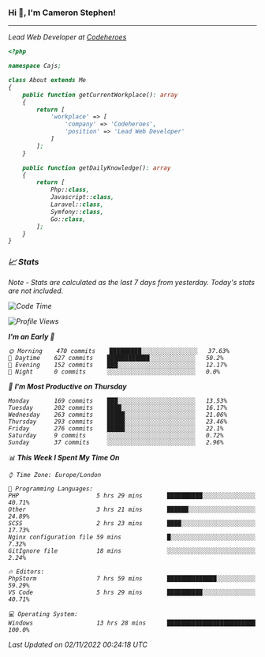 ### Hi 👋, I'm Cameron Stephen!
<hr>
<p><em>Lead Web Developer at <a href="https://codeheroes.co.uk">Codeheroes</a></p>


```php
<?php

namespace Cajs;

class About extends Me
{
    public function getCurrentWorkplace(): array
    {
        return [
            'workplace' => [
                'company' => 'Codeheroes',
                'position' => 'Lead Web Developer'
            ]
        ];
    }

    public function getDailyKnowledge(): array
    {
        return [
            Php::class,
            Javascript::class,
            Laravel::class,
            Symfony::class,
            Go::class,
        ];
    }
}
```

### 📈 Stats
<p><em>Note - Stats are calculated as the last 7 days from yesterday. Today's stats are not included.</em></p>


<!--START_SECTION:waka-->
![Code Time](http://img.shields.io/badge/Code%20Time-3%2C190%20hrs%201%20min-blue)

![Profile Views](http://img.shields.io/badge/Profile%20Views-0-blue)

**I'm an Early 🐤** 

```text
🌞 Morning    470 commits    █████████░░░░░░░░░░░░░░░░   37.63% 
🌆 Daytime    627 commits    ████████████░░░░░░░░░░░░░   50.2% 
🌃 Evening    152 commits    ███░░░░░░░░░░░░░░░░░░░░░░   12.17% 
🌙 Night      0 commits      ░░░░░░░░░░░░░░░░░░░░░░░░░   0.0%

```
📅 **I'm Most Productive on Thursday** 

```text
Monday       169 commits    ███░░░░░░░░░░░░░░░░░░░░░░   13.53% 
Tuesday      202 commits    ████░░░░░░░░░░░░░░░░░░░░░   16.17% 
Wednesday    263 commits    █████░░░░░░░░░░░░░░░░░░░░   21.06% 
Thursday     293 commits    █████░░░░░░░░░░░░░░░░░░░░   23.46% 
Friday       276 commits    █████░░░░░░░░░░░░░░░░░░░░   22.1% 
Saturday     9 commits      ░░░░░░░░░░░░░░░░░░░░░░░░░   0.72% 
Sunday       37 commits     ░░░░░░░░░░░░░░░░░░░░░░░░░   2.96%

```


📊 **This Week I Spent My Time On** 

```text
⌚︎ Time Zone: Europe/London

💬 Programming Languages: 
PHP                      5 hrs 29 mins       ██████████░░░░░░░░░░░░░░░   40.71% 
Other                    3 hrs 21 mins       ██████░░░░░░░░░░░░░░░░░░░   24.89% 
SCSS                     2 hrs 23 mins       ████░░░░░░░░░░░░░░░░░░░░░   17.73% 
Nginx configuration file 59 mins             █░░░░░░░░░░░░░░░░░░░░░░░░   7.32% 
GitIgnore file           18 mins             ░░░░░░░░░░░░░░░░░░░░░░░░░   2.24%

🔥 Editors: 
PhpStorm                 7 hrs 59 mins       ██████████████░░░░░░░░░░░   59.29% 
VS Code                  5 hrs 29 mins       ██████████░░░░░░░░░░░░░░░   40.71%

💻 Operating System: 
Windows                  13 hrs 28 mins      █████████████████████████   100.0%

```


 Last Updated on 02/11/2022 00:24:18 UTC
<!--END_SECTION:waka-->
